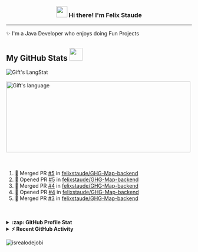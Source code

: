 <h3 align="center"><img src = "https://raw.githubusercontent.com/MartinHeinz/MartinHeinz/master/wave.gif" width = 30px> Hi there! I'm Felix Staude</h3>
 
---
 
✨ I'm a Java Developer who enjoys doing Fun Projects
 
<!-- GitHub section -->

 ##  My GitHub Stats <img src = "https://i.pinimg.com/originals/65/c4/f4/65c4f452571be1261e9c623f7da488ac.gif" width = 35px> 
 
 <div>
   <img align="center" src="https://github-readme-streak-stats.herokuapp.com/?user=felixstaude" alt="Gift's LangStat" />
   </br> </br>

   <img align="center" src="https://github-readme-stats.vercel.app/api/top-langs?username=felixstaude&langs_count=10&show_icons=true&locale=en&layout=compact&theme=light" alt="Gift's language" height="192px"  width="500px"/>
</div>
 
</br>
</br>
 
<!--START_SECTION:activity-->
1. 🎉 Merged PR [#5](https://github.com/felixstaude/GHG-Map-backend/pull/5) in [felixstaude/GHG-Map-backend](https://github.com/felixstaude/GHG-Map-backend)
2. 💪 Opened PR [#5](https://github.com/felixstaude/GHG-Map-backend/pull/5) in [felixstaude/GHG-Map-backend](https://github.com/felixstaude/GHG-Map-backend)
3. 🎉 Merged PR [#4](https://github.com/felixstaude/GHG-Map-backend/pull/4) in [felixstaude/GHG-Map-backend](https://github.com/felixstaude/GHG-Map-backend)
4. 💪 Opened PR [#4](https://github.com/felixstaude/GHG-Map-backend/pull/4) in [felixstaude/GHG-Map-backend](https://github.com/felixstaude/GHG-Map-backend)
5. 🎉 Merged PR [#3](https://github.com/felixstaude/GHG-Map-backend/pull/3) in [felixstaude/GHG-Map-backend](https://github.com/felixstaude/GHG-Map-backend)
<!--END_SECTION:activity-->
 
</br> 
</br>

<details>
  <summary><b>:zap: GitHub Profile Stat</b></summary>
  <img src="https://github-readme-stats.anuraghazra1.vercel.app/api?username=felixstaude&show_icons=true" />
</details>
<details>
  <summary><b>⚡ Recent GitHub Activity</b></summary>
  <br/>
   <a href="https://github.com/felixstaude/"><img alt="Felix' Activity Graph" src="https://activity-graph.herokuapp.com/graph?username=felixstaude&custom_title=Felix's%20Contribution%20Graph&theme=react-dark"/></a>
  <br/>
</details>
 
<!-- GitHub section: END -->
   
<!-- Profile Views -->
 
<p align="left"> <img src="https://komarev.com/ghpvc/?username=felixstaude&label=Profile%20views&color=0e75b6&style=flat" alt="isrealodejobi" />
</p>
 
<!-- THE END -->
